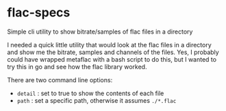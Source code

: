 # flac-specs
Simple cli utility to show bitrate/samples of flac files in a directory

I needed a quick little utility that would look at the flac files in a directory and show me the bitrate, samples and channels of the files. Yes, I probably could have wrapped metaflac with a bash script to do this, but I wanted to try this in go and see how the flac library worked.

There are two command line options:
- `detail` : set to true to show the contents of each file
- `path` : set a specific path, otherwise it assumes `./*.flac`
